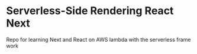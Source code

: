 # Serverless-Side Rendering React Next

Repo for learning Next and React on AWS lambda with the serverless frame work